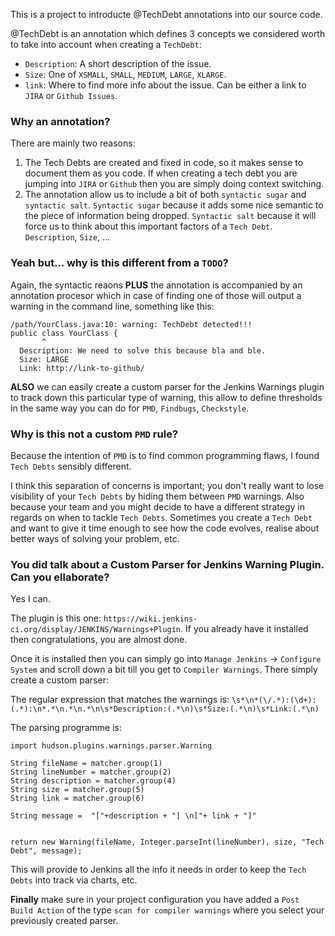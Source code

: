 This is a project to introducte @TechDebt annotations into our source code.

@TechDebt is an annotation which defines 3 concepts we considered worth to take into account when creating a `TechDebt`:
* `Description`: A short description of the issue.
* `Size`: One of `XSMALL`, `SMALL`, `MEDIUM`, `LARGE`, `XLARGE`.
* `link`: Where to find more info about the issue. Can be either a link to `JIRA` or `Github Issues`. 

### Why an annotation? ###

There are mainly two reasons:

1. The Tech Debts are created and fixed in code, so it makes sense to document them as you code. If when creating a tech debt you are jumping into `JIRA` or `Github` then you are simply doing context switching.
2. The annotation allow us to include a bit of both `syntactic sugar` and `syntactic salt`. `Syntactic sugar` because it adds some nice semantic to the piece of information being dropped. `Syntactic salt` because it will force us to think about this important factors of a `Tech Debt`. `Description`, `Size`, ...

### Yeah but... why is this different from a `TODO`? 

Again, the syntactic reaons **PLUS** the annotation is accompanied by an annotation procesor which in case of finding one of those will output a warning in the command line, something like this:

```
/path/YourClass.java:10: warning: TechDebt detected!!!
public class YourClass {
       ^
  Description: We need to solve this because bla and ble.
  Size: LARGE
  Link: http://link-to-github/
```

**ALSO** we can easily create a custom parser for the Jenkins Warnings plugin to track down this particular type of warning, this allow to define thresholds in the same way you can do for `PMD`, `Findbugs`, `Checkstyle`.

### Why is this not a custom `PMD` rule?

Because the intention of `PMD` is to find common programming flaws, I found `Tech Debts` sensibly different. 

I think this separation of concerns is important; you don't really want to lose visibility of your `Tech Debts` by hiding them between `PMD` warnings. Also because your team and you might decide to have a different strategy in regards on when to tackle `Tech Debts`. Sometimes you create a `Tech Debt` and want to give it time enough to see how the code evolves, realise about better ways of solving your problem, etc.

### You did talk about a Custom Parser for Jenkins Warning Plugin. Can you ellaborate? 

Yes I can. 

The plugin is this one: `https://wiki.jenkins-ci.org/display/JENKINS/Warnings+Plugin`. If you already have it installed then congratulations, you are almost done.

Once it is installed then you can simply go into `Manage Jenkins` -> `Configure System` and scroll down a bit till you get to `Compiler Warnings`. There simply create a custom parser:

The regular expression that matches the warnings is: `\s*\n*(\/.*):(\d+):(.*):\n*.*\n.*\n.*\n\s*Description:(.*\n)\s*Size:(.*\n)\s*Link:(.*\n)`

The parsing programme is:
```
import hudson.plugins.warnings.parser.Warning

String fileName = matcher.group(1)
String lineNumber = matcher.group(2)
String description = matcher.group(4)
String size = matcher.group(5)
String link = matcher.group(6)

String message =  "["+description + "] \n["+ link + "]" 


return new Warning(fileName, Integer.parseInt(lineNumber), size, "Tech Debt", message);
```

This will provide to Jenkins all the info it needs in order to keep the `Tech Debts` into track via charts, etc.

**Finally** make sure in your project configuration you have added a `Post Build Action` of the type `scan for compiler warnings` where you select your previously created parser. 



